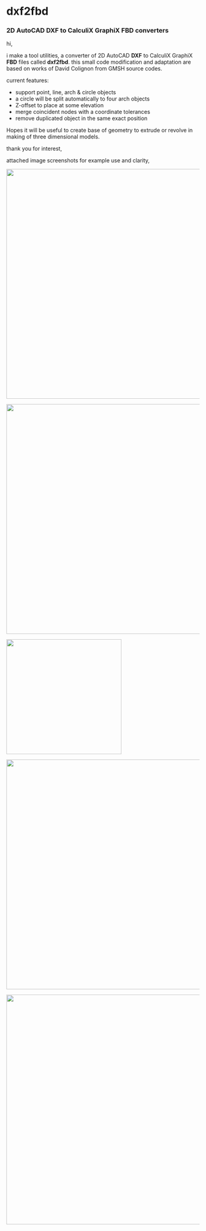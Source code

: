# dxf2fbd
<h3>2D AutoCAD DXF to CalculiX GraphiX FBD converters</h3>

hi,

i make a tool utilities, a converter of 2D AutoCAD **DXF** to CalculiX GraphiX **FBD** files called **dxf2fbd**. this small code modification and adaptation are based on works of David Colignon from GMSH source codes.

current features:
<ul>
  <li>support point, line, arch & circle objects</li>
<li>a circle will be split automatically to four arch objects</li>
<li>Z-offset to place at some elevation</li>
<li>merge coincident nodes with a coordinate tolerances</li>
<li>remove duplicated object in the same exact position</li>
</ul>

Hopes it will be useful to create base of geometry to extrude or revolve in making of three dimensional models.

thank you for interest,

attached image screenshots for example use and clarity,

[<img src="https://github.com/xyont/dxf2fbd/blob/main/pictures/2020-09-27%2022_22_20-example1.dxf_.png" width="600"/>](image1.png)

[<img src="https://github.com/xyont/dxf2fbd/blob/main/pictures/2020-09-27%2021_55_36-Command%20Prompt.png" width="600"/>](image2.png)

[<img src="https://github.com/xyont/dxf2fbd/blob/main/pictures/2020-09-27%2021_58_09-Source.png" width="300"/>](image3.png)

[<img src="https://github.com/xyont/dxf2fbd/blob/main/pictures/2020-09-27%2021_57_51-CalculiX%20GraphiX.png" width="600"/>](image4.png)

[<img src="https://github.com/xyont/dxf2fbd/blob/main/pictures/2020-09-27%2022_03_59-CalculiX%20GraphiX.png" width="600"/>](image5.png)

